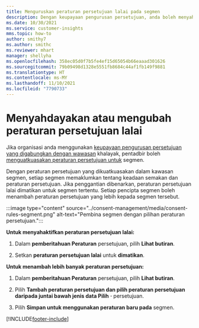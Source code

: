 ```yaml
---
title: Menguruskan peraturan persetujuan lalai pada segmen
description: Dengan keupayaan pengurusan persetujuan, anda boleh menyahdayakan atau mengubah peraturan persetujuan lalai jika penggantian didayakan.
ms.date: 10/30/2021
ms.service: customer-insights
mms.topic: how-to
author: smithy7
ms.author: smithc
ms.reviewer: mhart
manager: shellyha
ms.openlocfilehash: 358ec05d0f7b5fe4ef15d65054b66eaaad301626
ms.sourcegitcommit: 79b09498d1328e5551fb8684c44af1fb149f9881
ms.translationtype: HT
ms.contentlocale: ms-MY
ms.lasthandoff: 11/10/2021
ms.locfileid: "7790733"
---
```

# <a name="disable-or-change-default-consent-rules"></a>Menyahdayakan atau mengubah peraturan persetujuan lalai

Jika organisasi anda menggunakan [keupayaan pengurusan persetujuan yang digabungkan dengan wawasan](../consent-management/overview.md) khalayak, pentadbir boleh [menguatkuasakan peraturan persetujuan untuk](activate-consent.md) segmen. 

Dengan peraturan persetujuan yang dikuatkuasakan dalam kawasan segmen, setiap segmen memaklumkan tentang keadaan semakan dan peraturan persetujuan. Jika penggantian dibenarkan, peraturan persetujuan lalai dimatikan untuk segmen tertentu. Setiap pencipta segmen boleh menambah peraturan persetujuan yang lebih kepada segmen tersebut. 

:::image type="content" source="../consent-management/media/consent-rules-segment.png" alt-text="Pembina segmen dengan pilihan peraturan persetujuan.":::

**Untuk menyahaktifkan peraturan persetujuan lalai:**

1. Dalam **pemberitahuan Peraturan** persetujuan, pilih **Lihat butiran**. 

1. Setkan **peraturan persetujuan lalai** untuk **dimatikan**.

**Untuk menambah lebih banyak peraturan persetujuan:**

1. Dalam **pemberitahuan Peraturan** persetujuan, pilih **Lihat butiran**. 

1. Pilih **Tambah peraturan persetujuan dan pilih peraturan persetujuan daripada juntai bawah jenis data Pilih** **·** persetujuan.

1. Pilih **Simpan untuk menggunakan peraturan baru pada** segmen.

[!INCLUDE[footer-include](../includes/footer-banner.md)] 
